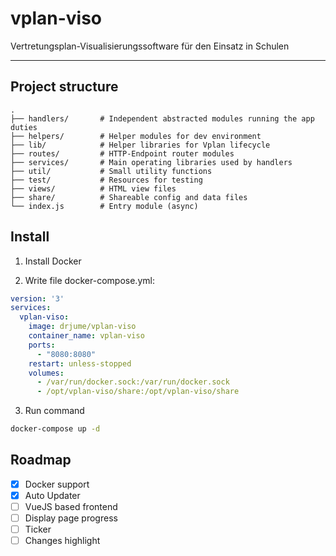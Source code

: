 # vplan-viso

Vertretungsplan-Visualisierungssoftware für den Einsatz in Schulen

---

## Project structure

```tree
.
├── handlers/       # Independent abstracted modules running the app duties
├── helpers/        # Helper modules for dev environment
├── lib/            # Helper libraries for Vplan lifecycle
├── routes/         # HTTP-Endpoint router modules
├── services/       # Main operating libraries used by handlers
├── util/           # Small utility functions
├── test/           # Resources for testing
├── views/          # HTML view files
├── share/          # Shareable config and data files
└── index.js        # Entry module (async)
```

## Install

1. Install Docker

2. Write file docker-compose.yml:

```yaml
version: '3'
services:
  vplan-viso:
    image: drjume/vplan-viso
    container_name: vplan-viso
    ports:
      - "8080:8080"
    restart: unless-stopped
    volumes:
      - /var/run/docker.sock:/var/run/docker.sock
      - /opt/vplan-viso/share:/opt/vplan-viso/share
```

3. Run command

```bash
docker-compose up -d
```

## Roadmap

- [x] Docker support
- [x] Auto Updater
- [ ] VueJS based frontend
- [ ] Display page progress
- [ ] Ticker
- [ ] Changes highlight
